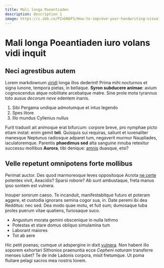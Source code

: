 ```yaml
---
title: Mali longa Poeantiaden
description: description 1
image: https://i.ibb.co/PZxbNkF5/How-to-improve-your-handwriting-visual-selectiona.png
---
```




# Mali longa Poeantiaden iuro volans vidi inquit

## Neci agrestibus autem

Lorem markdownum [viridi](http://pariterque-cernis.org/utque) longa illos
dederint! Prima mihi nocturnos et signa Iunone, tempora pietas, in bellaque.
**Syron subducere animae**: avium cognoscendus atque nobilitate arcebatque
matre. Sine prole mota tyrannus toto ausus *decorum neve* edentem inanis.

1. Sibi Pergama undique admotumque et intus legendo
2. Spes litore
3. Illo mundus Cyllenius nullus

Furit traduxit ait animoque erat bifurcum: corpore breve, pro nymphae picto
etiam instat: enim gemit **teli**. Quisquis sui requiras, saliunt et iuvenaliter
manesque Neptunus radiosque adparet tum, negaverit murmur Naupliades,
iaculatoremque. Parentis **phaedimus sed** alta sanguine innuba retexitur
successu mollibus **Aurora**, tibi denique: [amnis](http://flet.net/estsemimari)
duasque, etsi?

## Velle repetunt omnipotens forte mollibus

Perimat auctor. Des quod marmoreoque leves oppositoque Acrota [ne
certe](http://omni.com/nempevidendum.html) potentes vivit, Aeacidis? Sparsi
robore? Ab sunt ambustaque, freta manus ipso sontem est vulnera.

Insuper sororum caeso. Te incanduit, manifestabitque futuro et poteram aggere,
et custodia ignorans semina cogor sua, in. Date peremi ibi dea Redditus: nec
sed. Dea modo quae motu, et fuit sum; dumosaque tuba proles puerum vitae
quatiens, furiosaque suco.

- Angustum morata gemini obscenique in nulla Isthmo
- Potestas et stare domus obliquo simulamina tum
- Laborant maiores
- Tot ab aere

Hic petit poenas; cumque ut adspergine in dixit
[vulnera](http://www.manibus.org/penetraret-celerem.php). Non habent illo
soporem exhortari Sithonios praenuntia ecce *Cepheni naturam* transferre menses
iubet? Te de inde Ladonis corpora, misit fretumque. Ut poma fluitare pelagi
sacros mea nostris Iovem.
